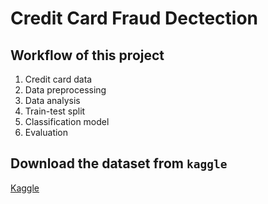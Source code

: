 # Credit Card Fraud Dectection 
## Workflow of this project
1. Credit card data
2. Data preprocessing
3. Data analysis
4. Train-test split
5. Classification model
6. Evaluation

## Download the dataset from `kaggle`
[Kaggle](https://www.kaggle.com/datasets/nelgiriyewithana/credit-card-fraud-detection-dataset-2023)